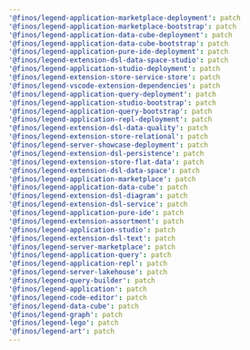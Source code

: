 ```yaml
---
'@finos/legend-application-marketplace-deployment': patch
'@finos/legend-application-marketplace-bootstrap': patch
'@finos/legend-application-data-cube-deployment': patch
'@finos/legend-application-data-cube-bootstrap': patch
'@finos/legend-application-pure-ide-deployment': patch
'@finos/legend-extension-dsl-data-space-studio': patch
'@finos/legend-application-studio-deployment': patch
'@finos/legend-extension-store-service-store': patch
'@finos/legend-vscode-extension-dependencies': patch
'@finos/legend-application-query-deployment': patch
'@finos/legend-application-studio-bootstrap': patch
'@finos/legend-application-query-bootstrap': patch
'@finos/legend-application-repl-deployment': patch
'@finos/legend-extension-dsl-data-quality': patch
'@finos/legend-extension-store-relational': patch
'@finos/legend-server-showcase-deployment': patch
'@finos/legend-extension-dsl-persistence': patch
'@finos/legend-extension-store-flat-data': patch
'@finos/legend-extension-dsl-data-space': patch
'@finos/legend-application-marketplace': patch
'@finos/legend-application-data-cube': patch
'@finos/legend-extension-dsl-diagram': patch
'@finos/legend-extension-dsl-service': patch
'@finos/legend-application-pure-ide': patch
'@finos/legend-extension-assortment': patch
'@finos/legend-application-studio': patch
'@finos/legend-extension-dsl-text': patch
'@finos/legend-server-marketplace': patch
'@finos/legend-application-query': patch
'@finos/legend-application-repl': patch
'@finos/legend-server-lakehouse': patch
'@finos/legend-query-builder': patch
'@finos/legend-application': patch
'@finos/legend-code-editor': patch
'@finos/legend-data-cube': patch
'@finos/legend-graph': patch
'@finos/legend-lego': patch
'@finos/legend-art': patch
---
```

